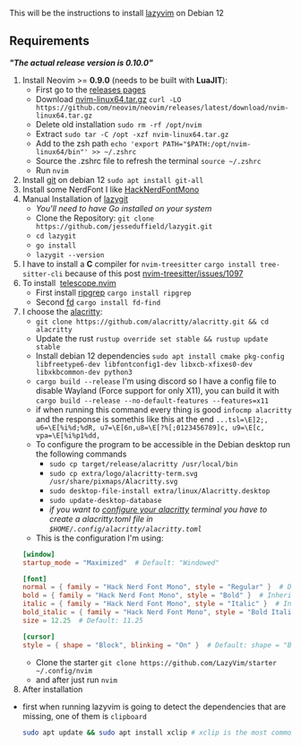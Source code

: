 This will be the instructions to install [lazyvim](https://www.lazyvim.org/) on Debian 12

## Requirements

***"The actual release  version is 0.10.0"***
1. Install Neovim >= **0.9.0** (needs to be built with **LuaJIT**):
	- First go to the [releases pages](https://github.com/neovim/neovim/releases/tag/v0.10.0)
	- Download [nvim-linux64.tar.gz](https://github.com/neovim/neovim/releases/latest/download/nvim-linux64.tar.gz) `curl -LO https://github.com/neovim/neovim/releases/latest/download/nvim-linux64.tar.gz`
	- Delete old installation `sudo rm -rf /opt/nvim` 
	- Extract `sudo tar -C /opt -xzf nvim-linux64.tar.gz`
	- Add to the zsh path `echo 'export PATH="$PATH:/opt/nvim-linux64/bin"' >> ~/.zshrc`
	- Source the .zshrc file to refresh the terminal `source ~/.zshrc`
	- Run `nvim`
2. Install [git](https://git-scm.com/book/en/v2/Getting-Started-Installing-Git) on debian 12 `sudo apt install git-all`
3. Install some NerdFont I like [HackNerdFontMono](https://github.com/ryanoasis/nerd-fonts/blob/master/patched-fonts/Hack/Regular/HackNerdFontMono-Regular.ttf)
4. Manual Installation of [lazygit](https://github.com/jesseduffield/lazygit)  
	- *You'll need to have Go installed on your system* 
	- Clone the Repository: `git clone https://github.com/jesseduffield/lazygit.git`
	- `cd lazygit`
	- `go install`
	- `lazygit --version`
5. I have to install a **C** compiler for `nvim-treesitter` `cargo install tree-sitter-cli` because of this post [nvim-treesitter/issues/1097](https://github.com/nvim-treesitter/nvim-treesitter/issues/1097)
6. To install  [telescope.nvim](https://github.com/nvim-telescope/telescope.nvim)
   - First install [ripgrep](https://github.com/BurntSushi/ripgrep) `cargo install ripgrep`
   - Second [fd](https://github.com/sharkdp/fd) `cargo install fd-find`
7. I choose the [alacritty](https://github.com/alacritty/alacritty):
	- `git clone https://github.com/alacritty/alacritty.git && cd alacritty`
	- Update the rust `rustup override set stable && rustup update stable`
	- Install debian 12 dependencies `sudo apt install cmake pkg-config libfreetype6-dev libfontconfig1-dev libxcb-xfixes0-dev libxkbcommon-dev python3`
	-  `cargo build --release` I'm using discord so I have a config file to disable Wayland (Force support for only X11), you can build it with `cargo build --release --no-default-features --features=x11`
	- if when running this command every thing is good `infocmp alacritty` and the response is somethis like this at the end  `...tsl=\E]2;, u6=\E[%i%d;%dR, u7=\E[6n,u8=\E[?%[;0123456789]c, u9=\E[c, vpa=\E[%i%p1%dd,`
	- To configure the program to be accessible in the Debian desktop run the following commands
		- `sudo cp target/release/alacritty /usr/local/bin`
		- `sudo cp extra/logo/alacritty-term.svg /usr/share/pixmaps/Alacritty.svg`
		- `sudo desktop-file-install extra/linux/Alacritty.desktop`
		- `sudo update-desktop-database`
		- *if you want to [configure your alacritty](https://alacritty.org/config-alacritty.html) terminal you have to create a alacritty.toml file in `$HOME/.config/alacritty/alacritty.toml`*
    - This is the configuration I'm using:
    ```toml
    [window]
    startup_mode = "Maximized"  # Default: "Windowed"

    [font]
    normal = { family = "Hack Nerd Font Mono", style = "Regular" }  # Default for Linux/BSD: "monospace", Regular
    bold = { family = "Hack Nerd Font Mono", style = "Bold" }  # Inherits family from normal, Default style: Bold
    italic = { family = "Hack Nerd Font Mono", style = "Italic" }  # Inherits family from normal, Default style: Italic
    bold_italic = { family = "Hack Nerd Font Mono", style = "Bold Italic" }  # Inherits family from normal, Default style: Bold Italic
    size = 12.25  # Default: 11.25

    [cursor]
    style = { shape = "Block", blinking = "On" }  # Default: shape = "Block", blinking = "Off"
    ```
	- Clone the starter `git clone https://github.com/LazyVim/starter ~/.config/nvim`
	- and after just run `nvim`
8. After installation
  - first when running lazyvim is going to detect the dependencies that are missing, one of them is `clipboard`
    ```bash
    sudo apt update && sudo apt install xclip # xclip is the most common package well supported
    ```
```
